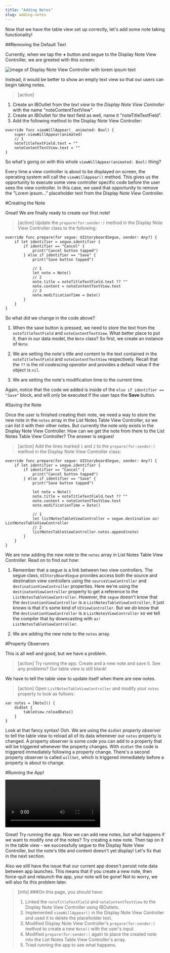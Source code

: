 ```yaml
---
title: "Adding Notes"
slug: adding-notes
---
```


Now that we have the table view set up correctly, let's add some note taking functionality!

##Removing the Default Text

Currently, when we tap the **+** button and segue to the Display Note View Controller, we are greeted with this screen:

![image of Display Note View Controller with lorem ipsum text](./images/lorem.png)

Instead, it would be better to show an empty text view so that our users can begin taking notes.

> [action]
1. Create an IBOutlet from the *text view* to the *Display Note View Controller* with the name "noteContentTextView".
2. Create an IBOutlet for the text field as well, name it "noteTitleTextField".
3. Add the following method to the Display Note View Controller:
>
	override func viewWillAppear(_ animated: Bool) {
        super.viewWillAppear(animated)
        // 1
        noteTitleTextField.text = ""
        noteContentTextView.text = ""
    }


So what's going on with this whole `viewWillAppear(animated: Bool)` thing?

Every time a view controller is about to be displayed on screen, the operating system will call the `viewWillAppear()` method. This gives us the opportunity to execute some view controller specific code before the user sees the view controller. In this case, we used that opportunity to remove the "Lorem ipsum..." placeholder text from the Display Note View Controller.

#Creating the Note

Great! We are finally ready to create our first note!

> [action]
Update the `prepare(for:sender:)` method in the Display Note View Controller class to the following:
>
	override func prepare(for segue: UIStoryboardSegue, sender: Any?) {
        if let identifier = segue.identifier {
            if identifier == "Cancel" {
                print("Cancel button tapped")
            } else if identifier == "Save" {
                print("Save button tapped")
>                
                // 1
                let note = Note()
                // 2
                note.title = noteTitleTextField.text ?? ""
                note.content = noteContentTextView.text
                // 3
                note.modificationTime = Date()
            }
        }
    }

So what did we change in the code above?

1. When the save button is pressed, we need to store the text from the `noteTitleTextField` and `noteContentTextView`. What better place to put it, than in our data model, the `Note` class? So first, we create an instance of `Note`.

2. We are setting the note's title and content to the text contained in the `noteTitleTextField` and `noteContentTextView` respectively. Recall that the `??` is the *nil coalescing operator* and provides a default value if the object is `nil`.

3. We are setting the note's modification time to the current time.

Again, notice that the code we added is inside of the `else if identifier == "Save"` block, and will only be executed if the user taps the **Save** button.

#Saving the Note

Once the user is finished creating their note, we need a way to store the new note in the `notes` array in the List Notes Table View Controller, so we can list it with their other notes. But currently the note only exists in the Display Note View Controller. How can we get the note from there to the List Notes Table View Controller? The answer is segues!

> [action]
Add the lines marked `1` and `2` to the `prepare(for:sender:)` method in the Display Note View Controller class:
>
	override func prepare(for segue: UIStoryboardSegue, sender: Any?) {
        if let identifier = segue.identifier {
            if identifier == "Cancel" {
                print("Cancel button tapped")
            } else if identifier == "Save" {
                print("Save button tapped")
>                
                let note = Note()
                note.title = noteTitleTextField.text ?? ""
                note.content = noteContentTextView.text
                note.modificationTime = Date()
>                
                // 1
                let listNotesTableViewController = segue.destination as! ListNotesTableViewController
                // 2
                listNotesTableViewController.notes.append(note)
            }
        }
    }

We are now adding the new note to the `notes` array in List Notes Table View Controller. Read on to find out how:

1. Remember that a segue is a link between two view controllers. The segue class, `UIStoryBoardSegue` provides access both the source and destination view controllers using the `sourceViewController` and `destinationViewController` properties. Here we're using the `destinatonViewController` property to get a reference to the `ListNotesTableViewController`. However, the `segue` doesn't know that the `destinationViewController` is a `ListNotesTableViewController`, it just knows is that it's some kind of `UIViewController`. But we *do* know that the `destinationViewController` is a `ListNotesViewController` so we tell the compiler that by downcasting with `as! ListNotesTableViewController`.

2. We are adding the new note to the `notes` array.

#Property Observers

This is all well and good, but we have a problem.

> [action]
> Try running the app. Create and a new note and save it. See any problems? Our table view is still blank!

We have to tell the table view to update itself when there are new notes.

> [action]
> Open `ListNotesTableViewController` and modify your `notes` property to look as follows:
>
```
var notes = [Note]() {
	didSet {
   		tableView.reloadData()
   	}
}
```

Look at that fancy syntax!  Ooh. We are using the `didSet` *property observer* to tell the table view to reload all of its data whenever our `notes` property is changed. A property observer is some code you can add to a property that will be triggered whenever the property changes. With `didSet` the code is triggered immediately following a property change. There's a second property observer is called `willSet`, which is triggered immediately before a property is about to change.

#Running the App!

![ms-video](https://s3.amazonaws.com/mgwu-misc/Make+School+Notes/P08-complete.mp4)

Great! Try running the app. Now we can add new notes, but what happens if we want to modify one of the notes? Try creating a new note. Then tap on it in the table view - we successfully segue to the Display Note View Controller, but the note's title and content doesn't yet display! Let's fix that in the next section.

Also we still have the issue that our current app doesn't persist note data between app launches. This means that if you create a new note, then force-quit and relaunch the app, your note will be gone! Not to worry, we will also fix this problem later.

>[info]
>###On this page, you should have:
>
>1. Linked the `noteTitleTextField` and `noteContentTextView` to the Display Note View Controller using IBOutlets.
>2. Implemented `viewWillAppear()` in the Display Note View Controller and used it to delete the placeholder text.
>3. Modified Display Note View Controller's `prepare(for:sender:)` method to create a new `Note()` with the user's input.
>4. Modified `prepare(for:sender:)` again to place the created note into the List Notes Table View Controller's array.
>5. Tried running the app to see what happens.
